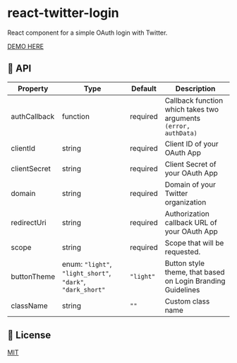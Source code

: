 # react-twitter-login

<!-- [![npm](https://img.shields.io/npm/v/react-twitter-login?logo=npm&cacheSeconds=1800)](https://www.npmjs.com/package/react-twitter-login)
[![npm bundle size](https://img.shields.io/bundlephobia/minzip/react-twitter-login?cacheSeconds=1800)](https://www.npmjs.com/package/react-twitter-login)
[![npm](https://img.shields.io/npm/dt/react-twitter-login?cacheSeconds=1800)](https://www.npmjs.com/package/react-twitter-login) -->

React component for a simple OAuth login with Twitter.

[DEMO HERE](https://alexandrtovmach.github.io/react-twitter-login/)

<!-- ## 🚀 Get Started

Follow these steps to start using React Twitter Login:

1. Installation

   ```sh
   # with npm
   npm i react-twitter-login

   # with yarn
   yarn add react-twitter-login
   ```

2. Import and configure component.

   ```jsx
   import React from "react";
   import TwitterLogin from "react-twitter-login";

   export default props => {
     const authHandler = (err, data) => {
       console.log(err, data);
     };

     return (
       <TwitterLogin
         authCallback={authHandler}
         clientId={CLIENT_ID}
         clientSecret={CLIENT_SECRET}
         domain={ORG_DOMAIN}
         redirectUri={REDIRECT_URI}
         scope={SCOPE}
       />
     );
   };
   ```

3. Find more info about keys and OAuth apps in official docs. -->

## 📖 API

| Property     | Type                                                       | Default   | Description                                                     |
| ------------ | ---------------------------------------------------------- | --------- | --------------------------------------------------------------- |
| authCallback | function                                                   | required  | Callback function which takes two arguments `(error, authData)` |
| clientId     | string                                                     | required  | Client ID of your OAuth App                                     |
| clientSecret | string                                                     | required  | Client Secret of your OAuth App                                 |
| domain       | string                                                     | required  | Domain of your Twitter organization                             |
| redirectUri  | string                                                     | required  | Authorization callback URL of your OAuth App                    |
| scope        | string                                                     | required  | Scope that will be requested.                                   |
| buttonTheme  | enum: `"light"`, `"light_short"`, `"dark"`, `"dark_short"` | `"light"` | Button style theme, that based on Login Branding Guidelines     |
| className    | string                                                     | `""`      | Custom class name                                               |

## 📝 License

[MIT](https://github.com/alexandrtovmach/react-twitter-login/blob/master/LICENSE)
